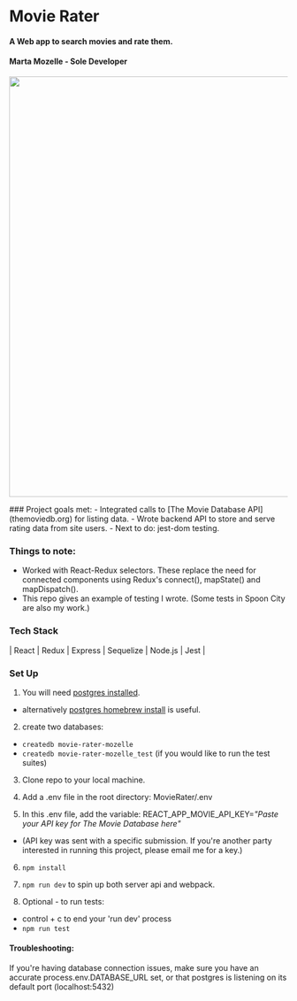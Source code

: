 # Movie Rater
#### A Web app to search movies and rate them.
#### Marta Mozelle - Sole Developer

<p align="center">
  <img src=https://github.com/MozMM/ComeTellMe/blob/main/public/demo/ComeTellMeDemo1.gif height="760">
</p>
### Project goals met: 
- Integrated calls to [The Movie Database API](themoviedb.org) for listing data. 
- Wrote backend API to store and serve rating data from site users. 
- Next to do: jest-dom testing. 

### Things to note:
- Worked with React-Redux selectors. These replace the need for connected components using Redux's connect(), mapState() and mapDispatch().
- This repo gives an example of testing I wrote. (Some tests in Spoon City are also my work.)

### Tech Stack
| React | Redux | Express | Sequelize | Node.js | Jest |

### Set Up
1) You will need [postgres installed](https://www.postgresql.org/download/). 
  * alternatively [postgres homebrew install](https://wiki.postgresql.org/wiki/Homebrew) is useful.
2) create two databases: 
  * `createdb movie-rater-mozelle`
  * `createdb movie-rater-mozelle_test`   (if you would like to run the test suites) 
3) Clone repo to your local machine.

4) Add a .env file in the root directory: MovieRater/.env

5) In this .env file, add the variable: REACT_APP_MOVIE_API_KEY=*"Paste your API key for The Movie Database here"*
  * (API key was sent with a specific submission. If you're another party interested in running this project, please email me for a key.)
6) `npm install`
7) `npm run dev` to spin up both server api and webpack. 

8) Optional - to run tests: 
  * control + c to end your 'run dev' process
  * `npm run test`

#### Troubleshooting:
If you're having database connection issues, make sure you have an accurate process.env.DATABASE_URL set, or that postgres is listening on its default port (localhost:5432)

